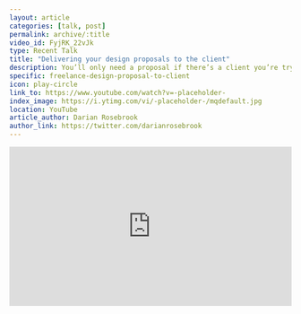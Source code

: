 ```yaml
---
layout: article
categories: [talk, post]
permalink: archive/:title
video_id: FyjRK_22vJk
type: Recent Talk
title: "Delivering your design proposals to the client"
description: You’ll only need a proposal if there’s a client you’re trying to secure. For most of us, we write proposals to help with onboarding the client. It’s a part of the process that may seem tedious, but you’ll thank yourself later on for using one.
specific: freelance-design-proposal-to-client
icon: play-circle
link_to: https://www.youtube.com/watch?v=-placeholder-
index_image: https://i.ytimg.com/vi/-placeholder-/mqdefault.jpg
location: YouTube
article_author: Darian Rosebrook
author_link: https://twitter.com/darianrosebrook
---
```

<style>
  .embed-container {
    position: relative;
    padding-bottom: 56.25%;
    height: 0;
    overflow: hidden;
    max-width: 100%;
    }
    .embed-container iframe, .embed-container object, .embed-container embed {
      position: absolute;
      top: 0;
      left: 0;
      width: 100%;
      height: 100%;
    }
</style>

<div class='embed-container'><iframe width="560" height="315" src="https://www.youtube.com/embed/{{ page.video_id }}" frameborder="0" allow="accelerometer; autoplay; encrypted-media; gyroscope; picture-in-picture" allowfullscreen></iframe></div>

